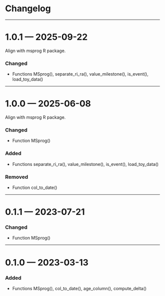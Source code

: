 # Changelog

---

# 1.0.1 — 2025-09-22

Align with msprog R package.

### Changed
- Functions MSprog(), separate_ri_ra(), value_milestone(), is_event(), load_toy_data()

---

# 1.0.0 — 2025-06-08

Align with msprog R package.

### Changed
- Function MSprog()

### Added
- Functions separate_ri_ra(), value_milestone(), is_event(), load_toy_data()

### Removed
- Function col_to_date()

---

# 0.1.1 — 2023-07-21

### Changed
- Function MSprog()

---

# 0.1.0 — 2023-03-13

### Added
- Functions MSprog(), col_to_date(), age_column(), compute_delta()

